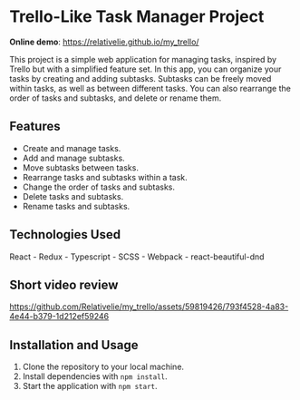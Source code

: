 # Trello-Like Task Manager Project

**Online demo**: https://relativelie.github.io/my_trello/

This project is a simple web application for managing tasks, inspired by Trello but with a simplified feature set. In this app, you can organize your tasks by creating and adding subtasks. Subtasks can be freely moved within tasks, as well as between different tasks. You can also rearrange the order of tasks and subtasks, and delete or rename them.

## Features

- Create and manage tasks.
- Add and manage subtasks.
- Move subtasks between tasks.
- Rearrange tasks and subtasks within a task.
- Change the order of tasks and subtasks.
- Delete tasks and subtasks.
- Rename tasks and subtasks.

## Technologies Used

React - Redux - Typescript - SCSS - Webpack - react-beautiful-dnd


## Short video review


https://github.com/Relativelie/my_trello/assets/59819426/793f4528-4a83-4e44-b379-1d212ef59246



## Installation and Usage

1. Clone the repository to your local machine.
2. Install dependencies with `npm install`.
3. Start the application with `npm start`.
